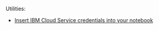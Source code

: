 Utilities:
* [Insert IBM Cloud Service credentials into your notebook](insert_cloud_service_credentials.ipynb)
